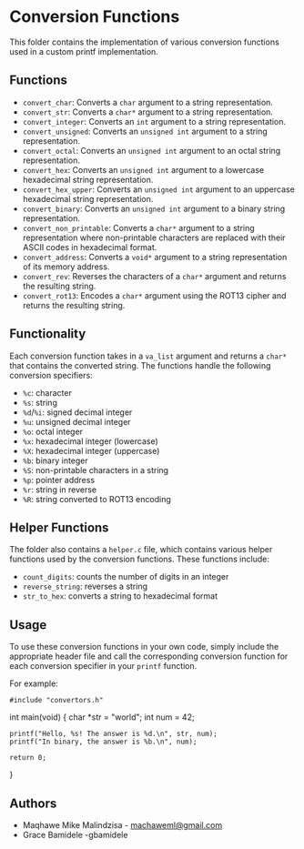 

# Conversion Functions

This folder contains the implementation of various conversion functions used in a custom printf implementation.

## Functions

-   `convert_char`: Converts a `char` argument to a string representation.
-   `convert_str`: Converts a `char*` argument to a string representation.
-   `convert_integer`: Converts an `int` argument to a string representation.
-   `convert_unsigned`: Converts an `unsigned int` argument to a string representation.
-   `convert_octal`: Converts an `unsigned int` argument to an octal string representation.
-   `convert_hex`: Converts an `unsigned int` argument to a lowercase hexadecimal string representation.
-   `convert_hex_upper`: Converts an `unsigned int` argument to an uppercase hexadecimal string representation.
-   `convert_binary`: Converts an `unsigned int` argument to a binary string representation.
-   `convert_non_printable`: Converts a `char*` argument to a string representation where non-printable characters are replaced with their ASCII codes in hexadecimal format.
-   `convert_address`: Converts a `void*` argument to a string representation of its memory address.
-   `convert_rev`: Reverses the characters of a `char*` argument and returns the resulting string.
-   `convert_rot13`: Encodes a `char*` argument using the ROT13 cipher and returns the resulting string.

## Functionality

Each conversion function takes in a `va_list` argument and returns a `char*` that contains the converted string. The functions handle the following conversion specifiers:

-   `%c`: character
-   `%s`: string
-   `%d`/`%i`: signed decimal integer
-   `%u`: unsigned decimal integer
-   `%o`: octal integer
-   `%x`: hexadecimal integer (lowercase)
-   `%X`: hexadecimal integer (uppercase)
-   `%b`: binary integer
-   `%S`: non-printable characters in a string
-   `%p`: pointer address
-   `%r`: string in reverse
-   `%R`: string converted to ROT13 encoding

## Helper Functions

The folder also contains a `helper.c` file, which contains various helper functions used by the conversion functions. These functions include:

-   `count_digits`: counts the number of digits in an integer
-   `reverse_string`: reverses a string
-   `str_to_hex`: converts a string to hexadecimal format


## Usage

To use these conversion functions in your own code, simply include the appropriate header file and call the corresponding conversion function for each conversion specifier in your `printf` function.

For example:

    #include "convertors.h"

int main(void)
{
    char *str = "world";
    int num = 42;

    printf("Hello, %s! The answer is %d.\n", str, num);
    printf("In binary, the answer is %b.\n", num);

    return 0;
}

## Authors

-   Maqhawe Mike Malindzisa - machaweml@gmail.com
-   Grace Bamidele -gbamidele


